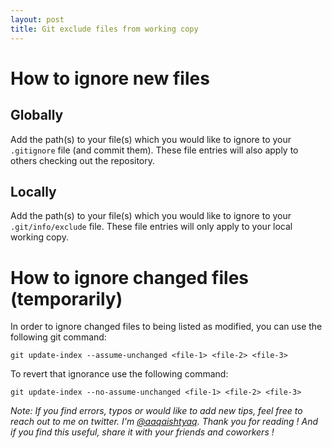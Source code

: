 ```yaml
---
layout: post
title: Git exclude files from working copy
---
```


# How to ignore new files

## Globally

Add the path(s) to your file(s) which you would like to ignore to your `.gitignore` file (and commit them). These file entries will also apply to others checking out the repository.

## Locally

Add the path(s) to your file(s) which you would like to ignore to your `.git/info/exclude` file. These file entries will only apply to your local working copy.

# How to ignore changed files (temporarily)

In order to ignore changed files to being listed as modified, you can use the following git command:

```console
git update-index --assume-unchanged <file-1> <file-2> <file-3>
```

To revert that ignorance use the following command:

```console
git update-index --no-assume-unchanged <file-1> <file-2> <file-3>
```

*Note: If you find errors, typos or would like to add new tips, feel free to
reach out to me on twitter. I'm [@aaqaishtyaq](https://twitter.com/aaqaishtyaq). Thank
you for reading ! And if you find this useful, share it with your friends and
coworkers !*
